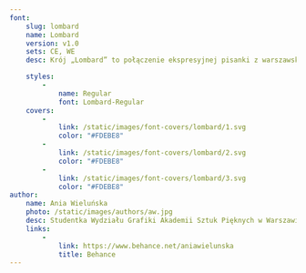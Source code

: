 ```yaml
---
font:
    slug: lombard
    name: Lombard
    version: v1.0
    sets: CE, WE
    desc: Krój „Lombard” to połączenie ekspresyjnej pisanki z warszawskich neonów z geometrycznymi napisami charakterystycznymi dla stołecznych rzemieślników. Bezpośrednią inspiracją dla powstania projektu był neon „Jubiler”. Po połaczeniu z blokowymi literami, pochodzącymi z ręcznie malowanych szyldów, powstał krój dekoracyjny i jednocześnie modułowy.

    styles:
        -
            name: Regular
            font: Lombard-Regular
    covers:
        -
            link: /static/images/font-covers/lombard/1.svg
            color: "#FDEBE8"
        -
            link: /static/images/font-covers/lombard/2.svg
            color: "#FDEBE8"
        -
            link: /static/images/font-covers/lombard/3.svg
            color: "#FDEBE8"
author:
    name: Ania Wieluńska
    photo: /static/images/authors/aw.jpg
    desc: Studentka Wydziału Grafiki Akademii Sztuk Pięknych w Warszawie, zajmuję się grafiką użytkową, malarstwem i litografią. Interesuje się także projektowaniem fontów skryptowych. Stypendystka Ministra Kultury i Dziedzictwa Narodowego oraz Type Directors Club.
    links:
        -
            link: https://www.behance.net/aniawielunska
            title: Behance
---
```


